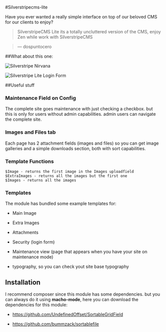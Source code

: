 #Silverstripecms-lite

Have you ever wanted a really simple interface on top of our beloved CMS for our clients to enjoy?


> SilverstripeCMS Lite its a totally uncluttered version of the CMS, enjoy Zen while work with SilverstripeCMS

> — dospuntocero

##What about this one:

![Silverstripe Nirvana](http://proposals.god.cl/Silverstripe_CMS_Lite_-_Edit_Page-20130208-123421.jpg)


![Silverstripe Lite Login Form](http://proposals.god.cl/Mozilla_Firefox-20130208-130715.jpg)

##Useful stuff

### Maintenance Field on Config

The complete site goes maintenance with just checking a checkbox. but this is only for users without admin capabilities. admin users can navigate the complete site.

### Images and Files tab

Each page has 2 attachment fields (images and files) so you can get image galleries and a simple downloads section, both with sort capabilities.

### Template Functions

    $Image - returns the first image in the Images uploadfield
    $ExtraImages - returns all the images but the first one
    $Images - returns all the images

### Templates

The module has bundled some example templates for:

+	Main Image

+	Extra Images

+	Attachments

+	Security (login form)

+	Maintenance view (page that appears when you have your site on maintenance mode)

+	typography, so you can check yout site base typography

## Installation

I recommend composer since this module has some dependencies.
but you can always do it using **macho-mode**, here you can download the dependencies for this module:

+	https://github.com/UndefinedOffset/SortableGridField

+	https://github.com/bummzack/sortablefile
